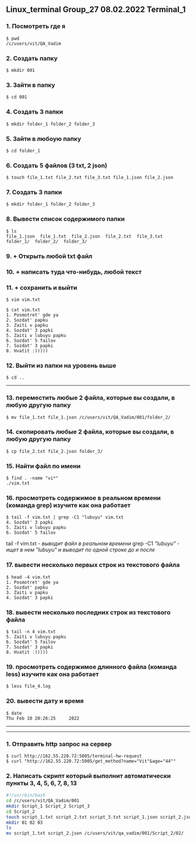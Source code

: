 ## __Linux_terminal Group_27 08.02.2022 Terminal_1__

### __1. Посмотреть где я__
```
$ pwd
/c/users/vit/QA_Vadim
```

### __2. Создать папку__
```
$ mkdir 001
```

### __3. Зайти в папку__
```
$ cd 001
```

### __4. Создать 3 папки__
```
$ mkdir folder_1 folder_2 folder_3
```

### __5. Зайти в любоую папку__
```
$ cd folder_1
```

### __6. Создать 5 файлов (3 txt, 2 json)__
```
$ touch file_1.txt file_2.txt file_3.txt file_1.json file_2.json
```

### __7. Создать 3 папки__
```
$ mkdir folder_1 folder_2 folder_3
```

### __8. Вывести список содержимого папки__
```
$ ls
file_1.json  file_1.txt  file_2.json  file_2.txt  file_3.txt  folder_1/  folder_2/  folder_3/
```

### __9. + Открыть любой txt файл__
### __10. + написать туда что-нибудь, любой текст__
### __11. + сохранить и выйти__
```
$ vim vim.txt

$ cat vim.txt
1. Posmotret' gde ya
2. Sozdat' papku
3. Zaiti v papku
4. Sozdat' 3 papki
5. Zaiti v lubuyu papku
6. Sozdat' 5 failov
7. Sozdat' 3 papki
8. Hvatit :)))))
```

### __12. Выйти из папки на уровень выше__
```
$ cd ..
```

___


### __13. переместить любые 2 файла, которые вы создали, в любую другую папку__
```
$ mv file_1.txt file_1.json /c/users/vit/QA_Vadim/001/folder_2/
```

### __14. скопировать любые 2 файла, которые вы создали, в любую другую папку__
```
$ cp file_2.txt file_2.json folder_3/
```

### __15. Найти файл по имени__
```
$ find . -name "vi*"
./vim.txt
```

### __16. просмотреть содержимое в реальном времени (команда grep) изучите как она работает__
```
$ tail -f vim.txt | grep -C1 "lubuyu" vim.txt
4. Sozdat' 3 papki
5. Zaiti v lubuyu papku
6. Sozdat' 5 failov
```

tail -f vim.txt - _выводит файл в реальном времени_ 
grep -C1 _"lubuyu" - ищет в нем "lubuyu" и выводит по одной строке до и после_

### __17. вывести несколько первых строк из текстового файла__
```
$ head -4 vim.txt
1. Posmotret' gde ya
2. Sozdat' papku
3. Zaiti v papku
4. Sozdat' 3 papki
```

### __18. вывести несколько последних строк из текстового файла__
```
$ tail -n 4 vim.txt
5. Zaiti v lubuyu papku
6. Sozdat' 5 failov
7. Sozdat' 3 papki
8. Hvatit :)))))
```

### __19. просмотреть содержимое длинного файла (команда less) изучите как она работает__
```
$ less file_4.log
```

### __20. вывести дату и время__
```
$ date
Thu Feb 10 20:26:25     2022
```

___
___

### __1. Отправить http запрос на сервер__
```
$ curl http://162.55.220.72:5005/terminal-hw-request
$ curl "http://162.55.220.72:5005/get_method?name="Vit"&age="44""
```

### __2. Написать скрипт который выполнит автоматически пункты 3, 4, 5, 6, 7, 8, 13__
```zsh
#!/usr/bin/bash
cd /c/users/vit/QA_Vadim/001
mkdir Script_1 Script_2 Script_3
cd Script_2
touch script_1.txt script_2.txt script_3.txt script_1.json script_2.json
mkdir 01 02 03
ls
mv script_1.txt script_2.json /c/users/vit/qa_vadim/001/Script_2/02/
```

